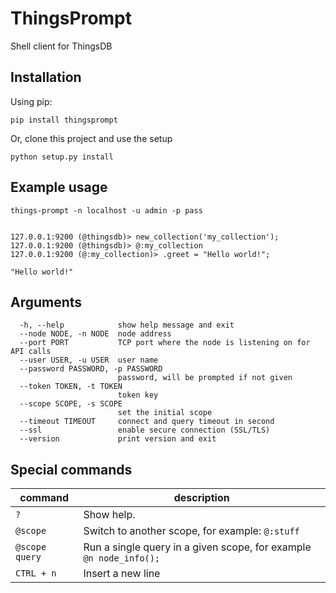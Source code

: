 # ThingsPrompt

Shell client for ThingsDB


## Installation

Using pip:

```shell
pip install thingsprompt
```

Or, clone this project and use the setup

```shell
python setup.py install
```

## Example usage

```shell
things-prompt -n localhost -u admin -p pass


127.0.0.1:9200 (@thingsdb)> new_collection('my_collection');
127.0.0.1:9200 (@thingsdb)> @:my_collection
127.0.0.1:9200 (@:my_collection)> .greet = "Hello world!";

"Hello world!"
```

## Arguments

```
  -h, --help            show help message and exit
  --node NODE, -n NODE  node address
  --port PORT           TCP port where the node is listening on for API calls
  --user USER, -u USER  user name
  --password PASSWORD, -p PASSWORD
                        password, will be prompted if not given
  --token TOKEN, -t TOKEN
                        token key
  --scope SCOPE, -s SCOPE
                        set the initial scope
  --timeout TIMEOUT     connect and query timeout in second
  --ssl                 enable secure connection (SSL/TLS)
  --version             print version and exit
```

## Special commands

command        | description
---------------|----------------------
`?`            | Show help.
`@scope`       | Switch to another scope, for example: `@:stuff`
`@scope query` | Run a single query in a given scope, for example `@n node_info();`
`CTRL + n`     | Insert a new line